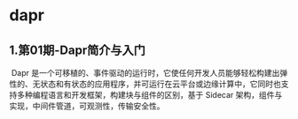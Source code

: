 # dapr

## 1.第01期-Dapr简介与入门

​	Dapr 是一个可移植的、事件驱动的运行时，它使任何开发人员能够轻松构建出弹性的、无状态和有状态的应用程序，并可运行在云平台或边缘计算中，它同时也支持多种编程语言和开发框架，构建块与组件的区别，基于 Sidecar 架构，组件与实现，中间件管道，可观测性，传输安全性。


